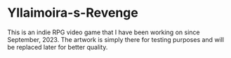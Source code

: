 # Yllaimoira-s-Revenge

This is an indie RPG video game that I have been working on since September, 2023.
The artwork is simply there for testing purposes and will be replaced later for
better quality.
